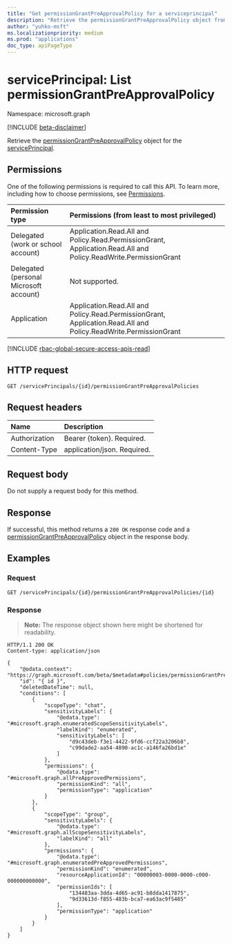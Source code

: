 ```yaml
---
title: "Get permissionGrantPreApprovalPolicy for a serviceprincipal"
description: "Retrieve the permissionGrantPreApprovalPolicy object from serviceprincipal."
author: "yuhko-msft"
ms.localizationpriority: medium
ms.prod: "applications"
doc_type: apiPageType
---
```


# servicePrincipal: List permissionGrantPreApprovalPolicy
Namespace: microsoft.graph

[!INCLUDE [beta-disclaimer](../../includes/beta-disclaimer.md)]

Retrieve the [permissionGrantPreApprovalPolicy](../resources/permissiongrantpreapprovalpolicy.md) object for the [servicePrincipal](../resources/serviceprincipal.md).

## Permissions
One of the following permissions is required to call this API. To learn more, including how to choose permissions, see [Permissions](/graph/permissions-reference).

|Permission type|Permissions (from least to most privileged)|
|:---|:---|
|Delegated (work or school account)|Application.Read.All and Policy.Read.PermissionGrant, Application.Read.All and Policy.ReadWrite.PermissionGrant|
|Delegated (personal Microsoft account)|Not supported.|
|Application|Application.Read.All and Policy.Read.PermissionGrant, Application.Read.All and Policy.ReadWrite.PermissionGrant|

[!INCLUDE [rbac-global-secure-access-apis-read](../includes/rbac-for-apis/rbac-global-secure-access-apis-read.md)]

## HTTP request

<!-- {
  "blockType": "ignored"
}
-->
``` http
GET /servicePrincipals/{id}/permissionGrantPreApprovalPolicies
```

## Request headers
|Name|Description|
|:---|:---|
|Authorization|Bearer {token}. Required.|
|Content-Type|application/json. Required.|

## Request body
Do not supply a request body for this method.



## Response

If successful, this method returns a `200 OK` response code and a [permissionGrantPreApprovalPolicy](../resources/permissiongrantpreapprovalpolicy.md) object in the response body.

## Examples


### Request
<!-- {
  "blockType": "request",
  "name": "serviceprincipal_get_permissionGrantPreApprovalPolicies"
}
-->
``` http
GET /servicePrincipals/{id}/permissionGrantPreApprovalPolicies/{id}

```


### Response
>**Note:** The response object shown here might be shortened for readability.
<!-- {
  "blockType": "response",
  "truncated": true,
  "@odata.type": "microsoft.graph.permissionGrantPreApprovalPolicy"
}
-->
``` http
HTTP/1.1 200 OK
Content-type: application/json

{
    "@odata.context": "https://graph.microsoft.com/beta/$metadata#policies/permissionGrantPreApprovalPolicies/$entity",
    "id": "{ id }",
    "deletedDateTime": null,
    "conditions": [
        {
            "scopeType": "chat",
            "sensitivityLabels": {
                "@odata.type": "#microsoft.graph.enumeratedScopeSensitivityLabels",
                "labelKind": "enumerated",
                "sensitivityLabels": [
                    "d9c43deb-f3e1-4422-9fd6-ccf22a3206b8",
                    "c99dade2-aa54-4890-ac1c-a146fa26bd1e"
                ]
            },
            "permissions": {
                "@odata.type": "#microsoft.graph.allPreApprovedPermissions",
                "permissionKind": "all",
                "permissionType": "application"
            }
        },
        {
            "scopeType": "group",
            "sensitivityLabels": {
                "@odata.type": "#microsoft.graph.allScopeSensitivityLabels",
                "labelKind": "all"
            },
            "permissions": {
                "@odata.type": "#microsoft.graph.enumeratedPreApprovedPermissions",
                "permissionKind": "enumerated",
                "resourceApplicationId": "00000003-0000-0000-c000-000000000000",
                "permissionIds": [
                    "134483aa-3dda-4d65-ac91-b8dda1417875",
                    "9d33613d-f855-483b-bca7-ea63ac9f5485"
                ],
                "permissionType": "application"
            }
        }
    ]
}
```

